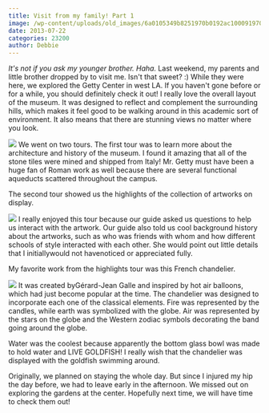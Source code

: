 ```yaml
---
title: Visit from my family! Part 1
image: /wp-content/uploads/old_images/6a0105349b8251970b0192ac100091970d-320wi.jpg
date: 2013-07-22
categories: 23200
author: Debbie
---
```



*It's not if you ask my younger brother. Haha.*
Last weekend, my parents and little brother dropped by to visit me. Isn't that sweet? :) While they were here, we explored the Getty Center in west LA. If you haven't gone before or for a while, you should definitely check it out!
I really love the overall layout of the museum. It was designed to reflect and complement the surrounding hills, which makes it feel good to be walking around in this academic sort of environment. It also means that there are stunning views no matter where you look.


![](/old_images/caltech_as_it_happens/6a0105349b8251970b01901e50b939970b.gif)
We went on two tours. The first tour was to learn more about the architecture and history of the museum. I found it amazing that all of the stone tiles were mined and shipped from Italy! Mr. Getty must have been a huge fan of Roman work as well because there are several functional aqueducts scattered throughout the campus.

The second tour showed us the highlights of the collection of artworks on display.


![](/old_images/caltech_as_it_happens/6a0105349b8251970b01901e51b19a970b.jpg)
I really enjoyed this tour because our guide asked us questions to help us interact with the artwork. Our guide also told us cool background history about the artworks, such as who was friends with whom and how different schools of style interacted with each other. She would point out little details that I initiallywould not havenoticed or appreciated fully.

My favorite work from the highlights tour was this French chandelier.


![](/old_images/caltech_as_it_happens/6a0105349b8251970b01901e51b34c970b.jpg)
It was created byGérard-Jean Galle and inspired by hot air balloons, which had just become popular at the time. The chandelier was designed to incorporate each one of the classical elements. Fire was represented by the candles, while earth was symbolized with the globe. Air was represented by the stars on the globe and the Western zodiac symbols decorating the band going around the globe.

Water was the coolest because apparently the bottom glass bowl was made to hold water and LIVE GOLDFISH! I really wish that the chandelier was displayed with the goldfish swimming around.

Originally, we planned on staying the whole day. But since I injured my hip the day before, we had to leave early in the afternoon. We missed out on exploring the gardens at the center. Hopefully next time, we will have time to check them out!
